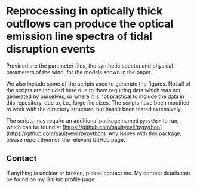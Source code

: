 # Reprocessing in optically thick outflows can produce the optical emission line spectra of tidal disruption events

Provided are the parameter files, the synthetic spectra and physical parameters
of the wind, for the models shown in the paper.

We also include some of the scripts used to generate the figures. Not all
of the scripts are included here due to them requiring data which was not
generated by ourselves, or where it is not practical to include the data in this
repository, due to, i.e., large file sizes. The scripts have been modified to
work with the directory structure, but hasn't been tested extensively.

The scripts may require an additional package named `pypython` to run, which
can be found at
[https://github.com/saultyevil/pypython](https://github.com/saultyevil/pypython).
Any issues with this package, please report them on the relevant GitHub page.

## Contact

If anything is unclear or broken, please contact me. My contact details can be
found on my GitHub profile page.
